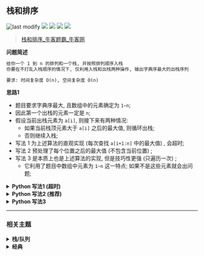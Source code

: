 ## 栈和排序
<!--START_SECTION:badge-->
![last modify](https://img.shields.io/static/v1?label=last%20modify&message=2025-07-08%2016%3A53%3A13&label_color=gray&color=thistle&style=flat-square)
[![](https://img.shields.io/static/v1?label=&message=%E4%B8%AD%E7%AD%89&label_color=gray&color=yellow&style=flat-square)](../../../README.md#中等)
[![](https://img.shields.io/static/v1?label=&message=%E7%89%9B%E5%AE%A2&label_color=gray&color=green&style=flat-square)](../../../README.md#牛客)
[![](https://img.shields.io/static/v1?label=&message=%E6%A0%88/%E9%98%9F%E5%88%97&label_color=gray&color=blue&style=flat-square)](../../../README.md#栈队列)
[![](https://img.shields.io/static/v1?label=&message=%E7%BB%8F%E5%85%B8&label_color=gray&color=blue&style=flat-square)](../../../README.md#经典)
<!--END_SECTION:badge-->
<!--info
tags: [栈, 经典]
source: 牛客
level: 中等
number: '0115'
name: 栈和排序
companies: []
-->

> [栈和排序_牛客题霸_牛客网](https://www.nowcoder.com/practice/95cb356556cf430f912e7bdf1bc2ec8f)

<summary><b>问题简述</b></summary>

```txt
给你一个 1 到 n 的排列和一个栈, 并按照排列顺序入栈
你要在不打乱入栈顺序的情况下, 仅利用入栈和出栈两种操作, 输出字典序最大的出栈序列

要求: 时间复杂度 O(n), 空间复杂度 O(n)
```

<!--
<details><summary><b>详细描述</b></summary>

```txt
```

</details>
-->

<!-- <div align="center"><img src="../../../_assets/xxx.png" height="300" /></div> -->

<summary><b>思路1</b></summary>

- 题目要求字典序最大, 且数组中的元素确定为 `1~n`;
- 因此第一个出栈的元素一定是 `n`;
- 假设当前出栈元素为 `a[i]`, 则接下来有两种情况:
    - 如果当前栈顶元素大于 `a[i]` 之后的最大值, 则循环出栈;
    - 否则继续入栈;
- 写法 1 为上述算法的直观实现 (每次查找 `a[i+1:n]` 中的最大值) , 会超时;
- 写法 2 预处理了每个位置之后的最大值 (不包含当前位置) ;
- 写法 3 是本质上也是上述算法的实现, 但是技巧性更强 (只遍历一次) ;
    - 它利用了题目中数组中元素为 `1~n` 这一特点; 如果不是这些元素就会出问题;


<details><summary><b>Python 写法1 (超时) </b></summary>

```python
class Solution:
    def solve(self , a: List[int]) -> List[int]:

        n = len(a)

        s = []  # 模拟栈
        ret = []  # 保存答案
        for i in range(n):
            s.append(a[i])
            # 如果栈顶元素大于之后的最大值, 就出栈, 否则跳过
            while s and s[-1] >= (mx := max(a[i + 1:] + [float('-inf')])):  # 防止 max(空数组)
                ret.append(s.pop())

        while s:
            ret.append(s.pop())

        return ret
```

</details>


<details><summary><b>Python 写法2 (推荐) </b></summary>

```python
class Solution:
    def solve(self , a: List[int]) -> List[int]:

        n = len(a)
        # 预处理: 计算当前位置之后的最大值 (不包括当前位置)
        book = [0] * n
        book[-1] = float('-inf')
        for i in range(n - 2, -1, -1):
            book[i] = max(book[i + 1], a[i + 1])
            # book[i] = max(book[i + 1], a[i])  # 这样写表示包括当前位置, err

        s = []  # 模拟栈
        ret = []  # 保存答案
        for i in range(n):
            s.append(a[i])
            while s and s[-1] >= book[i]:  # book[i] 表示 a[i] 之后的最大值
                ret.append(s.pop())

        while s:
            ret.append(s.pop())

        return ret
```

</details>

<details><summary><b>Python 写法3</b></summary>

```python
class Solution:
    def solve(self , a: List[int]) -> List[int]:

        ret = []  # 记录答案  
        s = []    # 模拟栈
        n = len(a)
        book = [0] * (n + 1)  # 记录已经出现过的元素

        for x in a:
            s.append(x)
            book[x] = 1
            while n and book[n]:
                n -= 1
            while s and n <= s[-1]:
                ret.append(s.pop())

        while s:
            ret.append(s.pop())
        return ret

```

</details>

<!--START_SECTION:relate-->
---

### 相关主题

<details><summary><b>栈/队列</b></summary>

> [[中等, 剑指Offer] 栈的压入、弹出序列 🔥](../../2021/11/剑指Offer_3100_中等_栈的压入、弹出序列.md)  
> [[中等, 剑指Offer] 队列的最大值](../01/剑指Offer_5902_中等_队列的最大值.md)  
> [[中等, 牛客] 按之字形顺序打印二叉树](../01/牛客_0014_中等_按之字形顺序打印二叉树.md)  
  > 
> [[困难, LeetCode] 最长有效括号 🔥](../10/LeetCode_0032_困难_最长有效括号.md)  
> [[困难, 牛客] 最长的括号子串](../03/牛客_0049_困难_最长的括号子串.md)  
  > 
> [[简单, LeetCode] 有效的括号 🔥](../03/LeetCode_0020_简单_有效的括号.md)  
> [[简单, 剑指Offer] 从尾到头打印链表](../../2021/11/剑指Offer_0600_简单_从尾到头打印链表.md)  
> [[简单, 剑指Offer] 包含min函数的栈](../../2021/11/剑指Offer_3000_简单_包含min函数的栈.md)  
> [[简单, 剑指Offer] 层序遍历二叉树](../../2021/11/剑指Offer_3201_简单_层序遍历二叉树.md)  
> [[简单, 剑指Offer] 层序遍历二叉树](../../2021/11/剑指Offer_3202_简单_层序遍历二叉树.md)  
> [[简单, 剑指Offer] 层序遍历二叉树（之字形遍历）](../../2021/11/剑指Offer_3203_简单_层序遍历二叉树（之字形遍历）.md)  
> [[简单, 剑指Offer] 用两个栈实现队列](../../2021/11/剑指Offer_0900_简单_用两个栈实现队列.md)  
> [[简单, 牛客] 包含min函数的栈](../04/牛客_0090_简单_包含min函数的栈.md)  
> [[简单, 牛客] 有效括号序列](../03/牛客_0052_简单_有效括号序列.md)  
> [[简单, 牛客] 用两个栈实现队列](../03/牛客_0076_简单_用两个栈实现队列.md)  
  > 

</details>
<details><summary><b>经典</b></summary>

> [[中等, LeetCode] 下一个排列 🔥](../10/LeetCode_0031_中等_下一个排列.md)  
> [[中等, LeetCode] 二叉树的完全性检验 🔥](../03/LeetCode_0958_中等_二叉树的完全性检验.md)  
> [[中等, LeetCode] 最长递增子序列 🔥](../06/LeetCode_0300_中等_最长递增子序列.md)  
> [[中等, 剑指Offer2] 整数除法 🔥](../09/剑指Offer2_001_中等_整数除法.md)  
> [[中等, 剑指Offer] 丑数 🔥](../../2021/12/剑指Offer_4900_中等_丑数.md)  
> [[中等, 剑指Offer] 二叉搜索树与双向链表 🔥](../../2021/12/剑指Offer_3600_中等_二叉搜索树与双向链表.md)  
> [[中等, 剑指Offer] 圆圈中最后剩下的数字（约瑟夫环问题） 🔥](../01/剑指Offer_6200_中等_圆圈中最后剩下的数字（约瑟夫环问题）.md)  
> [[中等, 剑指Offer] 复杂链表的复制（深拷贝） 🔥](../../2021/12/剑指Offer_3500_中等_复杂链表的复制（深拷贝）.md)  
> [[中等, 剑指Offer] 字符串的排列（全排列） 🔥](../../2021/12/剑指Offer_3800_中等_字符串的排列（全排列）.md)  
> [[中等, 剑指Offer] 把字符串转换成整数 🔥](../01/剑指Offer_6700_中等_把字符串转换成整数.md)  
> [[中等, 剑指Offer] 数值的整数次方（快速幂） 🔥](../../2021/11/剑指Offer_1600_中等_数值的整数次方（快速幂）.md)  
> [[中等, 剑指Offer] 栈的压入、弹出序列 🔥](../../2021/11/剑指Offer_3100_中等_栈的压入、弹出序列.md)  
> [[中等, 剑指Offer] 重建二叉树 🔥](../../2021/11/剑指Offer_0700_中等_重建二叉树.md)  
> [[中等, 剑指Offer] 顺时针打印矩阵（3种思路4个写法） 🔥](../../2021/11/剑指Offer_2900_中等_顺时针打印矩阵（3种思路4个写法）.md)  
> [[中等, 牛客] 01背包 🔥](牛客_0145_中等_01背包.md)  
> [[中等, 牛客] 丢棋子问题（鹰蛋问题） 🔥](../04/牛客_0087_中等_丢棋子问题（鹰蛋问题）.md)  
> [[中等, 牛客] 字符串的排列 🔥](牛客_0121_中等_字符串的排列.md)  
> [[中等, 牛客] 寻找峰值 🔥](../04/牛客_0107_中等_寻找峰值.md)  
> [[中等, 牛客] 岛屿数量 🔥](../04/牛客_0109_中等_岛屿数量.md)  
> [[中等, 牛客] 把字符串转换成整数(atoi) 🔥](../04/牛客_0100_中等_把字符串转换成整数(atoi).md)  
> [[中等, 牛客] 数组中只出现一次的两个数字 🔥](../03/牛客_0075_中等_数组中只出现一次的两个数字.md)  
> [[中等, 牛客] 最长公共子序列(二) 🔥](../04/牛客_0092_中等_最长公共子序列(二).md)  
> [[中等, 牛客] 汉诺塔问题 🔥](../03/牛客_0067_中等_汉诺塔问题.md)  
  > 
> [[困难, LeetCode] 编辑距离 🔥](../06/LeetCode_0072_困难_编辑距离.md)  
> [[困难, 剑指Offer] 数组中的逆序对 🔥](../01/剑指Offer_5100_困难_数组中的逆序对.md)  
> [[困难, 牛客] 接雨水问题 🔥](牛客_0128_困难_接雨水问题.md)  
> [[困难, 牛客] 设计LFU缓存结构 🔥](../04/牛客_0094_困难_设计LFU缓存结构.md)  
> [[困难, 牛客] 设计LRU缓存结构 🔥](../04/牛客_0093_困难_设计LRU缓存结构.md)  
  > 
> [[简单, LeetCode] 二叉树的最大深度 🔥](../07/LeetCode_0104_简单_二叉树的最大深度.md)  
> [[简单, LeetCode] 反转链表 🔥](../10/LeetCode_0206_简单_反转链表.md)  
> [[简单, 剑指Offer] 二叉搜索树的最近公共祖先 🔥](../01/剑指Offer_6801_简单_二叉搜索树的最近公共祖先.md)  
> [[简单, 剑指Offer] 反转链表 🔥](../../2021/11/剑指Offer_2400_简单_反转链表.md)  
> [[简单, 剑指Offer] 数组中出现次数超过一半的数字（摩尔投票） 🔥](../../2021/12/剑指Offer_3900_简单_数组中出现次数超过一半的数字（摩尔投票）.md)  
> [[简单, 剑指Offer] 最小的k个数（partition操作） 🔥](../../2021/12/剑指Offer_4000_简单_最小的k个数（partition操作）.md)  
> [[简单, 牛客] 二进制中1的个数 🔥](牛客_0120_简单_二进制中1的个数.md)  
> [[简单, 牛客] 单链表的排序 🔥](../03/牛客_0070_简单_单链表的排序.md)  
> [[简单, 牛客] 求平方根 🔥](../02/牛客_0032_简单_求平方根.md)  
  > 

</details>
<!--END_SECTION:relate-->